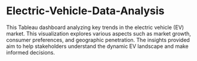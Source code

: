 # Electric-Vehicle-Data-Analysis
This Tableau dashboard analyzing key trends in the electric vehicle (EV) market. This visualization explores various aspects such as market growth, consumer preferences, and geographic penetration. The insights provided aim to help stakeholders understand the dynamic EV landscape and make informed decisions.
